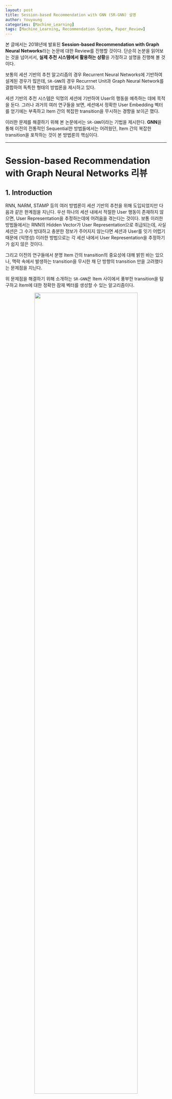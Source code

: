 ```yaml
---
layout: post
title: Session-based Recommendation with GNN (SR-GNN) 설명
author: Youyoung
categories: [Machine_Learning]
tags: [Machine_Learning, Recommendation System, Paper_Review]
---
```


본 글에서는 2018년에 발표된 **Session-based Recommendation with Graph Neural Networks**라는 논문에 대한 Review를 진행할 것이다. 단순히 논분을 읽어보는 것을 넘어서서, **실제 추천 시스템에서 활용하는 상황**을 가정하고 설명을 진행해 볼 것이다.    

보통의 세션 기반의 추천 알고리즘의 경우 Recurrent Neural Networks에 기반하여 설계된 경우가 많은데, `SR-GNN`의 경우 Recurrnet Unit과 Graph Neural Network를 결합하여 독특한 형태의 방법론을 제시하고 있다.  

세션 기반의 추천 시스템은 익명의 세션에 기반하여 User의 행동을 예측하는 데에 목적을 둔다. 그러나 과거의 여러 연구들을 보면, 세션에서 정확한 User Embedding 벡터를 얻기에는 부족하고 Item 간의 복잡한 transition을 무시하는 경향을 보이곤 했다.  

이러한 문제를 해결하기 위해 본 논문에서는 `SR-GNN`이라는 기법을 제시한다. **GNN**을 통해 이전의 전통적인 Sequential한 방법들에서는 어려웠던, Item 간의 복잡한 transition을 포착하는 것이 본 방법론의 핵심이다.  

---
# Session-based Recommendation with Graph Neural Networks 리뷰  
## 1. Introduction  
RNN, NARM, STAMP 등의 여러 방법론이 세션 기반의 추천을 위해 도입되었지만 다음과 같은 한계점을 지닌다. 우선 하나의 세션 내에서 적절한 User 행동이 존재하지 않으면, User Representation을 추정하는데에 어려움을 겪는다는 것이다. 보통 이러한 방법들에서는 RNN의 Hidden Vector가 User Representation으로 취급되는데, 사실 세션은 그 수가 방대하고 충분한 정보가 주어지지 않는다면 세션과 User를 잇기 어렵기 때문에 (익명성) 이러한 방법으로는 각 세션 내에서 User Representation을 추정하기가 쉽지 않은 것이다.  

그리고 이전의 연구들에서 분명 Item 간의 transition의 중요성에 대해 밝힌 바는 있으나, 맥락 속에서 발생하는 transition을 무시한 채 단 방향의 transition 만을 고려했다는 문제점을 지닌다.  

위 문제점을 해결하기 위해 소개하는 `SR-GNN`은 Item 사이에서 풍부한 transition을 탐구하고 Item에 대한 정확한 잠재 벡터를 생성할 수 있는 알고리즘이다.  

<center><img src="/public/img/Machine_Learning/2021-07-03-SRGNN/fig1.JPG" width="80%"></center>  

위 그림은 `SR-GNN`의 구조를 대략적으로 나타낸 것이다. $v_1, ..., v_7$ 는 추천 대상인 Item 리스트를 의미한다. 모든 세션 Sequence를 directed session graph로 나타내면, 각 세션 Graph는 하나의 subgraph로 생각할 수 있다. 위 예시에서는 $v_2 \rightarrow v_5 \rightarrow v_6 \rightarrow v_7$ 로 이어지는 하나의 세션을 subgraph로 생각하면 된다.  

이제 각 세션은 차례대로 하나씩 위 Workflow을 타고 흐르게 된다. 첫 번째 세션은 $s_1 = [v_1 \rightarrow v_2 \rightarrow v_3 \rightarrow v_4]$ 라고 해보자. 웹사이트나 어플 상의 로그 기록을 기반하여 세션을 구성한다고 하면 위 세션은 어떤 4개의 Item을 순차적으로 클릭한 데이터를 표현한 것이다. 이 세션 데이터는 `Gated Graph Neural Network`를 통과하여 각각의 Node 벡터를 얻게 된다.  

그리고 나서 이를 활용하여 우리는 최종적으로 $\mathbf{s_g}, \mathbf{s_l}$ 이라는 2개의 벡터를 얻게 되는데, 전자는 Global한 선호를 반영하는 **Global Session Vector**를, 후자는 그 세션 내에서의 User의 현재의 관심을 나타내는, 즉 가장 최근에 클릭/반응한 Item을 나타내는 **Local Session Vector**를 의미한다.  

최종적으로 본 모델은 각 세션에 대해 다음 클릭의 대상자가 될 Item을 예측한다.  


---
## 2. Related Work  
(중략)  


---
## 3. The Proposed Method  
**Notations**  

|기호|설명|
|:------------:|:------------:|
|$V = [v_1, v_2, ..., v_m]$|모든 세션에 속해 있는 모든 Unique한 Item의 집합|
|$m$|모든 Unique한 Item의 수|
|$s = [v_{s, 1}, ..., v_{s, n}]$|특정 세션 $s$에 속해 있는 Item의 집합, 시간 순서에 의해 정렬됨|
|$n$|특정 세션 $s$에 속해 있는 Item의 수|
|$v_{s, n+1}$|세션 $s$ 에서 다음 클릭의 대상자가 될 Item|


**Constructing Session Graphs**  
전체 Graph는 아래와 같이 정의할 수 있다.  

$$
\mathcal{G} = ( \mathcal{V}, \mathcal{E} )
$$  

모든 세션 Sequence $s$ 는 아래와 같은 **Directed Graph**로 정의할 수 있다.  

$$
\mathcal{G}_s = ( \mathcal{V_s}, \mathcal{E}_s )
$$  

이 세션 Graph에서 각 Item Node는 $v_{s, i} \in V$ 를 나타낸다. 각 Edge $(v_{s, i-1}, v_{s, i}) \in \mathcal{E_s}$ 는 세션 $s$ 에서 $v_{s, i-1}$ 를 클릭한 후에 $v_{s, i}$ 를 클릭했다는 의미이다.  

똑같은 Item이 반복적으로 나올 수 있기 때문에 본 논문에서는 각 Edge에 대해 Normalized Weight을 적용하였다. 모델을 통과한 후, 각 Item $v$ 는 **Gated GNN**을 통과하여 아래와 같이 통합된 Embedding Space에 임베딩되어 Node 벡터로 표현된다.  

$$
\mathbf{v} \in \mathbb{R^d}
$$  

그리고 각 세션 $s$ 는 Graph에서의 Node 벡터들로 이루어진 $\mathbf{s}$ 라는 임베딩 벡터로 표현된다.  

**Learning Item Embeddings on Session Graphs**  
세션 Graph 내에서 이루어지는 Node 벡터의 학습 과정에 대해 알아보자. $t-1$ 시점의 Node 벡터를 활용하여 $t$ 시점의 Node 벡터를 얻게 되는 과정이라고 생각하면 된다. 먼저, 세션 $s$ 내의 $n$ 개의 Node가 주어졌다고 할 때 이들의 Node 임베딩 벡터를 아래와 같이 활용하게 된다.  

$$
\mathbf{a}^t_{s, i} = \mathbf{A}_{s, i:} [\mathbf{v}_1^{t-1}, ..., \mathbf{v}_n^{t-1}] \mathbf{H} + \mathbf{b}  
$$  

<center><img src="/public/img/Machine_Learning/2021-07-03-SRGNN/fig2.JPG" width="60%"></center>  

$n=4$ 인 세션을 예로 들어보자. 위와 같은 Subgraph가 있다고 할 때, $\mathbf{A_s}$ 는 위와 같이 표현된다.  

이 때 아래 기호로 표기된 Block은  

$$
\mathbf{A}_{s, i:} \in \mathbb{R}^{1 * 2n}
$$  

다음과 같은 Connection Matrix의 일부이다.  

$$
\mathbf{A}_{s} \in \mathbb{R}^{n * 2n}
$$  

따라서 형광색으로 표시한 부분이 위 예시에서 $\mathbf{A}_{s, 2:}$ 가 될 것이다.  

위 식을 통해 **Gated Graph Neural Network**를 활용하여 여러 Node 사이의 정보를 전파하는 과정을 수행하게 된다. 이 때 `Connection Matrix` $\mathbf{A_s}$ 를 통해 현재 관심 있는 Node, 예를 들어 $i=2$ 번째 Node $v_{s, 2}$ 와 관련있는 Row를 추출하여 이후 과정에 활용하게 된다. 즉 Edge가 존재하는 Neighbor들의 정보를 통합하여 $\mathbf{a}_{s, i}^t$ 라는 벡터로 나타내는 것이다. $\mathbf{H}$ 는 Weight를 조절하는 역할을 수행한다. (Paramter)  

아래 두 식은 각각 `Update Gate`와 `Reset Gate`의 역할을 수행한다. 각각 어떤 정보를 보존하고 어떤 정보를 버릴 것인지를 결정하게 되는 것이다.  

$$
\mathbf{z}_{s, i}^t = \sigma (\mathbf{W}_z \mathbf{a}_{s, i}^t + \mathbf{U}_r \mathbf{v}_i^{t-1})
$$  

$$
\mathbf{r}_{s, i}^t = \sigma (\mathbf{W}_r \mathbf{a}_{s, i}^t + \mathbf{U}_r \mathbf{v}_i^{t-1})
$$  

이후에는 `Candidate State`를 아래와 같이 얻게 된다. $t$ 시점, 즉 Current State의 정보를 얼마나 반영하고, $t-1$ 시점, 즉 Previous State의 정보를 얼마나 Reset하는지를 결정하여 Candidate State 값을 얻게 된다.  

$$
\widetilde{\mathbf{v}_i^t} = tanh( \mathbf{W}_o \mathbf{a}_{s, i}^t + \mathbf{U}_o (\mathbf{r}_{s, i}^t \odot \mathbf{v}_i^{t-1}) )
$$  

`Final State`는 아래와 같이 Previous Hidden State인 $\mathbf{v}_i^{t-1}$ 를 얼마나 보존하고, Candidate State인 $\widetilde{\mathbf{v}_i^t}$ 를 얼마나 반영(업데이트)하는지를 통해 결정하게 된다.

$$
\mathbf{v}_i^t = (1 - \mathbf{z}_{s, i}^t) \odot \mathbf{v}_i^{t-1} + \mathbf{z}_{s, i}^t \odot \widetilde{\mathbf{v}_i^t}
$$  

이렇게 세션 Graph들 내의 모든 Node에 대해 수렴할 때까지 Update를 진행하고 나면 **Final Node Vectors**를 얻게 된다.  

$$
\mathbf{v}_1, \mathbf{v}_2, ..., \mathbf{v}_m
$$  

혼란을 방지하고자 다시 언급하면 $i$ 는 Node의 Index를 의미하며, $t$ 는 학습 Update 과정에서의 시점을 의미한다. 모든 업데이트가 끝나면 $t$ 는 필요 없는 기호가 된다.  

각 벡터와 행렬의 길이, 차원 등을 정확히 파악하기 위해 아래와 같은 정리 식을 첨부하도록 하겠다.  

<center><img src="/public/img/Machine_Learning/2021-07-03-SRGNN/dim1.jpg" width="70%"></center>  


**Generating Session Embeddings**  
지금까지 과정을 통해 모든 세션 Graph를 **Gated GNN**에 투입하여 모든 Node에 대해 Embedding 벡터를 얻었다. 이제 이렇게 얻은 벡터 값에 기반하여 세션 Embedding을 얻는 방법에 대해 알아보자.  

세션 Embedding을 $\mathbf{s} \in \mathbb{R}^d$ 라고 표기하겠다. 이제 이 벡터는 아래와 같이 2가지 벡터를 결합하여 구성할 것이다.  

<center><img src="/public/img/Machine_Learning/2021-07-03-SRGNN/info1.JPG" width="70%"></center>  

`Local Session Embedding`은 간단하다. 아래와 같이 가장 최근에 클릭한 Item $v_{s, n}$ 의 Embedding 값을 그대로 쓰면 된다.  

$$
\mathbf{s}_l = \mathbf{v}_n
$$  

해당 세션 Graph $\mathcal{G}_s$의 `Global Session Embedding`은 모든 Node 벡터를 통합하여 얻을 수 있다. 그런데 이들에 대한 중요도는 각각 다를 것이므로 **Soft-attention Mechanism**을 사용한다.  

$$
\alpha_i = \mathbf{q}^T \sigma ( \mathbf{W}_1 \mathbf{v}_n + \mathbf{W}_2 \mathbf{v}_i + \mathbf{c} )
$$  

$$
\mathbf{s}_g = \Sigma_{i=1}^n \alpha_i \mathbf{v}_i
$$  

식을 보면 Attention Score를 계산할 때 필수적으로 마지막에 클릭한 Item의 Embedding 벡터 값이 고려되는 것을 확인할 수 있다.  

이렇게 얻은 두 벡터에 Trainable Parameter Matrix를 통해 선형 변환 과정을 거치면 아래와 같이 **Hybrid Embedding** $\mathbf{s}_h$ 를 얻을 수 있다.  

$$
\mathbf{s}_h = \mathbf{W}_3 [\mathbf{s}_l, \mathbf{s}_g]
$$  

**Making Recommendation and Model Training**  
추천 후보 Item $v_i \in V$ 가 있다고 할 때 이에 대한 Score $\hat{\mathbf{z}_i}$ 는 아래와 같이 계산된다.  

$$
\hat{\mathbf{z}_i} = \mathbf{s}_h^T \mathbf{v}_i
$$  

$m$ 개의 Item이 존재한다고 하면 이들 중 가장 높은 Score를 정해야 할 것이다. 이 때는 아래와 같이 Softmax 함수를 사용해준다.  

$$
\hat{\mathbf{y}} = softmax(\hat{\mathbf{z}})
$$  

Loss 함수는 아래와 같이 Cross-entropy 함수를 사용해주면 된다.  

다시 한 번 길이, 차원에 대해 정리한다.    

<center><img src="/public/img/Machine_Learning/2021-07-03-SRGNN/dim2.jpg" width="70%"></center>  


$$
\mathcal{L} (\hat{\mathbf{y}}) = - \Sigma_{i=1}^m \mathbf{y}_i log (\hat{\mathbf{y}}_i) + (1-\mathbf{y}_i) log (1-\hat{\mathbf{y}}_i)
$$  

그리고 이 `SR-GNN`을 학습하기 위해서는 Back-Propagation Through Time 알고리즘이 사용된다. 일반적으로 세션의 길이는 굉장히 짧기 때문에 과적합을 막기 위해서는 비교적 작은 수의 학습 Epoch이 적용되어야 할 것이다.    


---
## 4. Experiments and Analysis  
본 섹션의 경우 상세 내용에 대해서는 논문 원본을 참조하길 바란다. 다만 세팅과 관련하여 주요 내용만 메모하도록 하겠다.  

세션 $s$ 가 아래와 같이 주어져 있다고 하면,  

$$
s = [v_{s, 1}, v_{s, 2}, ..., v_{s, n}]
$$  

학습을 위해서는 아래와 같이 Sequence를 구성할 수 있다.  

$([v_{s, 1}], , v_{s, 2})$, $([v_{s, 1}, v_{s, 2}], v_{s, 3})$ ...  

Validation Set의 비율은 10%로 설정하였으며 모든 파라미터는 평균0, 표준편차0.1의 정규분포로 초기화하였고, Adam Optimizer가 사용되었다. 최초의 Learning Rate은 0.001이나 3 Epoch마다 0.1의 Decay가 적용되었다. 100의 Batch Size와 $10^{-1}$ 의 L2 페널티가 적용되었다. 


---
## 5. Conclusions  
세션 기반의 추천 시스템은 User의 분명한 선호와 이전의 기록을 얻기 어려울 때 굉장히 유용하다. 본 논문은 Graph 모델을 통해 세션 Sequence를 표현하는 새로운 구조를 제안하였다. `SR-GNN`을 통해 Item 사이의 복잡한 구조와 transition을 고려할 수 있으며 또한 User의 다음 행동을 예측하기 위해 Long-term 선호와 최근 선호까지 복합적으로 반영하는 전략을 구사할 수 있다.  

---
# References  
1) [논문 원본](https://arxiv.org/abs/1811.00855)  

